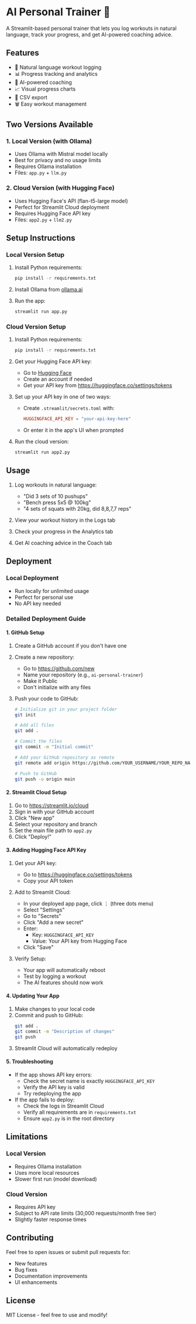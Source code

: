 # AI Personal Trainer 💪

A Streamlit-based personal trainer that lets you log workouts in natural language, track your progress, and get AI-powered coaching advice.

## Features

- 📝 Natural language workout logging
- 📊 Progress tracking and analytics
- 🤖 AI-powered coaching
- 📈 Visual progress charts
- 💾 CSV export
- 🗑️ Easy workout management

## Two Versions Available

### 1. Local Version (with Ollama)
- Uses Ollama with Mistral model locally
- Best for privacy and no usage limits
- Requires Ollama installation
- Files: `app.py` + `llm.py`

### 2. Cloud Version (with Hugging Face)
- Uses Hugging Face's API (flan-t5-large model)
- Perfect for Streamlit Cloud deployment
- Requires Hugging Face API key
- Files: `app2.py` + `llm2.py`

## Setup Instructions

### Local Version Setup
1. Install Python requirements:
   ```bash
   pip install -r requirements.txt
   ```

2. Install Ollama from [ollama.ai](https://ollama.ai)

3. Run the app:
   ```bash
   streamlit run app.py
   ```

### Cloud Version Setup
1. Install Python requirements:
   ```bash
   pip install -r requirements.txt
   ```

2. Get your Hugging Face API key:
   - Go to [Hugging Face](https://huggingface.co)
   - Create an account if needed
   - Get your API key from https://huggingface.co/settings/tokens

3. Set up your API key in one of two ways:
   - Create `.streamlit/secrets.toml` with:
     ```toml
     HUGGINGFACE_API_KEY = "your-api-key-here"
     ```
   - Or enter it in the app's UI when prompted

4. Run the cloud version:
   ```bash
   streamlit run app2.py
   ```

## Usage

1. Log workouts in natural language:
   - "Did 3 sets of 10 pushups"
   - "Bench press 5x5 @ 100kg"
   - "4 sets of squats with 20kg, did 8,8,7,7 reps"

2. View your workout history in the Logs tab

3. Check your progress in the Analytics tab

4. Get AI coaching advice in the Coach tab

## Deployment

### Local Deployment
- Run locally for unlimited usage
- Perfect for personal use
- No API key needed

### Detailed Deployment Guide

#### 1. GitHub Setup
1. Create a GitHub account if you don't have one
2. Create a new repository:
   - Go to https://github.com/new
   - Name your repository (e.g., `ai-personal-trainer`)
   - Make it Public
   - Don't initialize with any files

3. Push your code to GitHub:
   ```bash
   # Initialize git in your project folder
   git init
   
   # Add all files
   git add .
   
   # Commit the files
   git commit -m "Initial commit"
   
   # Add your GitHub repository as remote
   git remote add origin https://github.com/YOUR_USERNAME/YOUR_REPO_NAME.git
   
   # Push to GitHub
   git push -u origin main
   ```

#### 2. Streamlit Cloud Setup
1. Go to https://streamlit.io/cloud
2. Sign in with your GitHub account
3. Click "New app"
4. Select your repository and branch
5. Set the main file path to `app2.py`
6. Click "Deploy!"

#### 3. Adding Hugging Face API Key
1. Get your API key:
   - Go to https://huggingface.co/settings/tokens
   - Copy your API token

2. Add to Streamlit Cloud:
   - In your deployed app page, click ⋮ (three dots menu)
   - Select "Settings"
   - Go to "Secrets"
   - Click "Add a new secret"
   - Enter:
     - Key: `HUGGINGFACE_API_KEY`
     - Value: Your API key from Hugging Face
   - Click "Save"

3. Verify Setup:
   - Your app will automatically reboot
   - Test by logging a workout
   - The AI features should now work

#### 4. Updating Your App
1. Make changes to your local code
2. Commit and push to GitHub:
   ```bash
   git add .
   git commit -m "Description of changes"
   git push
   ```
3. Streamlit Cloud will automatically redeploy

#### 5. Troubleshooting
- If the app shows API key errors:
  - Check the secret name is exactly `HUGGINGFACE_API_KEY`
  - Verify the API key is valid
  - Try redeploying the app
- If the app fails to deploy:
  - Check the logs in Streamlit Cloud
  - Verify all requirements are in `requirements.txt`
  - Ensure `app2.py` is in the root directory

## Limitations

### Local Version
- Requires Ollama installation
- Uses more local resources
- Slower first run (model download)

### Cloud Version
- Requires API key
- Subject to API rate limits (30,000 requests/month free tier)
- Slightly faster response times

## Contributing

Feel free to open issues or submit pull requests for:
- New features
- Bug fixes
- Documentation improvements
- UI enhancements

## License

MIT License - feel free to use and modify!